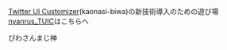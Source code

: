 [Twitter UI Customizer](https://github.com/kaonasi-biwa/Twitter-UI-Customizer)(kaonasi-biwa)の新技術導入のための遊び場 \
[nyanrus_TUIC](https://github.com/nyanrus/Twitter-UI-Customizer)はこちらへ

びわさんまじ神
